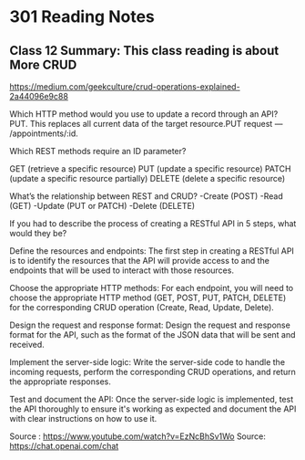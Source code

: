 # 301 Reading Notes

## Class 12 Summary: This class reading is about More CRUD

https://medium.com/geekculture/crud-operations-explained-2a44096e9c88

Which HTTP method would you use to update a record through an API?
PUT. This replaces all current data of the target resource.PUT request — /appointments/:id.

Which REST methods require an ID parameter?

GET (retrieve a specific resource)
PUT (update a specific resource)
PATCH (update a specific resource partially)
DELETE (delete a specific resource)


What’s the relationship between REST and CRUD?
-Create (POST)
-Read (GET)
-Update (PUT or PATCH)
-Delete (DELETE)

If you had to describe the process of creating a RESTful API in 5 steps, what would they be?

Define the resources and endpoints: The first step in creating a RESTful API is to identify the resources that the API will provide access to and the endpoints that will be used to interact with those resources.

Choose the appropriate HTTP methods: For each endpoint, you will need to choose the appropriate HTTP method (GET, POST, PUT, PATCH, DELETE) for the corresponding CRUD operation (Create, Read, Update, Delete).

Design the request and response format: Design the request and response format for the API, such as the format of the JSON data that will be sent and received.

Implement the server-side logic: Write the server-side code to handle the incoming requests, perform the corresponding CRUD operations, and return the appropriate responses.

Test and document the API: Once the server-side logic is implemented, test the API thoroughly to ensure it's working as expected and document the API with clear instructions on how to use it.

Source : https://www.youtube.com/watch?v=EzNcBhSv1Wo
Source: https://chat.openai.com/chat